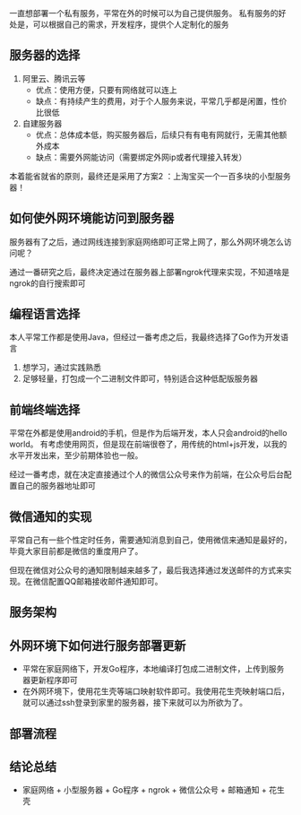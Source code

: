 
一直想部署一个私有服务，平常在外的时候可以为自己提供服务。
私有服务的好处是，可以根据自己的需求，开发程序，提供个人定制化的服务

## 服务器的选择
1. 阿里云、腾讯云等
    - 优点：使用方便，只要有网络就可以连上
    - 缺点：有持续产生的费用，对于个人服务来说，平常几乎都是闲置，性价比很低
2. 自建服务器
    - 优点：总体成本低，购买服务器后，后续只有有电有网就行，无需其他额外成本
    - 缺点：需要外网能访问（需要绑定外网ip或者代理接入转发）

本着能省就省的原则，最终还是采用了方案2 ：上淘宝买一个一百多块的小型服务器！

## 如何使外网环境能访问到服务器
服务器有了之后，通过网线连接到家庭网络即可正常上网了，那么外网环境怎么访问呢？

通过一番研究之后，最终决定通过在服务器上部署ngrok代理来实现，不知道啥是ngrok的自行搜索即可

## 编程语言选择
本人平常工作都是使用Java，但经过一番考虑之后，我最终选择了Go作为开发语言

1. 想学习，通过实践熟悉
2. 足够轻量，打包成一个二进制文件即可，特别适合这种低配版服务器

## 前端终端选择
平常在外都是使用android的手机，但是作为后端开发，本人只会android的hello world。
有考虑使用网页，但是现在前端很卷了，用传统的html+js开发，以我的水平开发出来，至少前期体验也一般。

经过一番考虑，就在决定直接通过个人的微信公众号来作为前端，在公众号后台配置自己的服务器地址即可

## 微信通知的实现
平常自己有一些个性定时任务，需要通知消息到自己，使用微信来通知是最好的，毕竟大家目前都是微信的重度用户了。

但现在微信对公众号的通知限制越来越多了，最后我选择通过发送邮件的方式来实现。在微信配置QQ邮箱接收邮件通知即可。

## 服务架构

## 外网环境下如何进行服务部署更新
+ 平常在家庭网络下，开发Go程序，本地编译打包成二进制文件，上传到服务器更新程序即可
+ 在外网环境下，使用花生壳等端口映射软件即可。我使用花生壳映射端口后，就可以通过ssh登录到家里的服务器，接下来就可以为所欲为了。

## 部署流程

## 结论总结
+ 家庭网络 + 小型服务器 + Go程序 + ngrok + 微信公众号 + 邮箱通知 + 花生壳